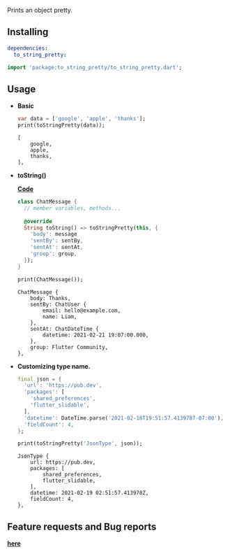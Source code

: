 Prints an object pretty.

## Installing

```yaml
dependencies:
  to_string_pretty:
```

```dart
import 'package:to_string_pretty/to_string_pretty.dart';
```

## Usage

- **Basic**

  ```dart
  var data = ['google', 'apple', 'thanks'];
  print(toStringPretty(data));
  ```

  ```
  [
      google,
      apple,
      thanks,
  ],
  ```
  
- **toString()** 

  [**Code**](https://github.com/pubmskim/to_string_pretty/blob/main/example/to_string_pretty_example.dart)

  ```dart
  class ChatMessage {
    // member variables, methods...
    
    @override
    String toString() => toStringPretty(this, {
      'body': message
      'sentBy': sentBy,
      'sentAt': sentAt,
      'group': group,
    });
  }
  
  print(ChatMessage());
  ```

  ```
  ChatMessage {
      body: Thanks,
      sentBy: ChatUser {
          email: hello@example.com,
          name: Liam,
      },
      sentAt: ChatDateTime {
          datetime: 2021-02-21 19:07:00.000,
      },
      group: Flutter Community,
  },
  ```

- **Customizing type name.**

  ```dart
  final json = {
    'url': 'https://pub.dev',
    'packages': [
      'shared_preferences',
      'flutter_slidable',
    ],
    'datetime': DateTime.parse('2021-02-18T19:51:57.4139787-07:00'),
    'fieldCount': 4,
  };
  
  print(toStringPretty('JsonType', json));
  ```

  ```
  JsonType {
      url: https://pub.dev,
      packages: [
          shared_preferences,
          flutter_slidable,
      ],
      datetime: 2021-02-19 02:51:57.413978Z,
      fieldCount: 4,
  },
  ```


## Feature requests and Bug reports

**[here](https://github.com/sylfree/to_string_pretty/issues)**